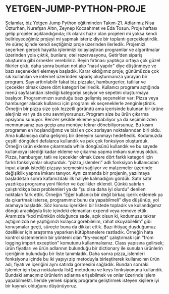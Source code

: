 # YETGEN-JUMP-PYTHON-PROJE
Selamlar, biz Yetgen Jump Python eğitiminden Takım-21. Adlarımız Nisa Özturhan, Nurefşan Altın, Zeynep Kocaahmet ve Eda Tosun. Proje haftası gelip projeler açıklandığında; ilk olarak hazır olan projeleri mi yoksa kendi belirleyeceğimiz projeyi mi yapmak isteriz diye bir toplantı gerçekleştirdik. Ve süreç içinde kendi seçtiğimiz proje üzerinden ilerledik.
Projemizi seçerken gerçek hayatta işlerimizi kolaylaştıran programlar ve algoritmalar üzerinden yola çıktık, bunlara; otel rezervasyonu, Getir’den sipariş oluşturma gibi örnekler verebiliriz. Beyin fırtınası yaptıkça ortaya çok güzel fikirler çıktı, daha sonra bunları not alıp "nasıl yapılır" diye düşünmeye ve bazı seçenekleri elemeye başladık. Karar kıldığımız proje; günümüzde çok sık kullanılan ve internet üzerinden sipariş oluşturmanıza yarayan bir program. Sayı arttırılabilir fakat biz pizzalar, hamburgerler, tatlılar ve içecekler olmak üzere dört kategori belirledik. Kullanıcı programı açtığında menü sayfasından istediği kategoriyi seçiyor ve sepetini oluşturmaya başlıyor.
Programımızın sunduğu bazı gelişmiş seçenekler var: Pizza veya hamburger alacak kullanıcı için programı ek seçeneklerle zenginleştirdik. Örneğin bir pizza size çok lezzetli göründü ama içerisinde bulunan bir ürüne alerjiniz var ya da onu sevmiyorsunuz. Program size bu ürün çıkarma opsiyonu sunuyor. Benzer şekilde ekleme yapabiliyor ya da seçiminizden memnunsanız pas geçip ana menüye tekrar dönebiliyorsunuz. Bu kısım programın en hoşlandığımız ve bizi en çok zorlayan noktalarından biri oldu. Ama kullanıcıya daha gelişmiş bir deneyim sunmayı hedefledik.
Kodumuzda çeşitli döngüleri defalarca kullandık ve pek çok fonksiyon oluşturduk. Örneğin ürün ekleme çıkarmada while döngüsünü kullandık ve bu sayede kullanıcıya istediği kadar ekleme ve çıkarma yapma imkanı sunmuş olduk. Pizza, hamburger, tatlı ve içecekler olmak üzere dört farklı kategori için farklı fonksiyonlar oluşturduk. “pizza_islemleri" adlı fonksiyon kullanıcıdan input alarak istediği pizzayı seçmesini sağlıyor ve malzemeler üzerinde değişiklik yapma imkanı tanıyor.
Aynı zamanda bir projenin, yazılmaya başladıktan sonra kafamızdaki ilk haliyle kalmadığını gördük. Satır satır yazdıkça programa yeni fikirler ve özellikler eklendi. Çünkü satırları çalıştırdıkça bazı problemleri ya da “şu olsa daha iyi olurdu” denilen noktaları fark ettik.
Örneğin “Eğer kullanıcı bir değil birkaç içerik eklemek ya da çıkartmak isterse, programımız bunu da yapabilmeli” diye düşünüp, yol aramaya başladık. Söz konusu içerikleri bir listede topladık ve kullandığımız döngü aracılığıyla liste içindeki elemanları expend veya remove ettik.
Aramızda “kod mümkün olduğunca sade, açık olsun ki, kodumuzu tekrar açtığımızda ne yaptığımızı kolayca görebilelim, rahat okuyabilelim” gibi konuşmalar geçti, süreçte buna da dikkat ettik.
Bazı ihtiyaç duyduğumuz özellikler için araştırma yaparken kütüphanelere rastladık. Örneğin hata kontrol sistemlerinin bir yöntemi olan “try-except” çalıştırmak için “from logging import exception” komutunu kullanmalısınız.
Class yapısına gelirsek; ürün fiyatları ve ürün adlarının bulunduğu bir dictionary ile sunulan ürünlerin içeriğinin bulunduğu bir liste tanımladık. Daha sonra pizza_islemleri fonksiyonu
içinde bu iki yapıyı zip metoduyla birleştirerek kullanıcının ürün adı, fiyatı ve içeriğini aynı satırda görmesini sağladık.
Bundan sonraki işlemler için bazı noktalarda list() metodunu ve keys fonksiyonunu kullandık. Bundaki amacımız ürünlerin adlarına erişebilmek ve onlar üzerinde işlem yapabilmekti.
İleride yemek sipariş programı geliştirmek isteyen kişilere iyi bir kaynak olduğunu düşünüyoruz.
